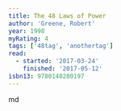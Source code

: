 ```yaml
---
title: The 48 Laws of Power
author: 'Greene, Robert'
year: 1998
myRating: 4
tags: ['48tag', 'anothertag']
read:
  - started: '2017-03-24'
    finished: '2017-05-12'
isbn13: 9780140280197
---
```


md
